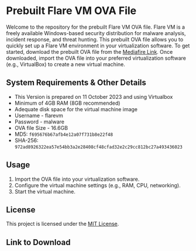 # Prebuilt Flare VM OVA File

Welcome to the repository for the prebuilt Flare VM OVA file. Flare VM is a freely available Windows-based security distribution for malware analysis, incident response, and threat hunting. This prebuilt OVA file allows you to quickly set up a Flare VM environment in your virtualization software. To get started, download the prebuilt OVA file from the [Mediafire Link]([(https://teraboxapp.com/s/1uZvHspyffK6UHdOpOlkxCQ)]). Once downloaded, import the OVA file into your preferred virtualization software (e.g., VirtualBox) to create a new virtual machine.

## System Requirements & Other Details

- This Version is prepared on 11 October 2023 and using Virtualbox
- Minimum of 4GB RAM (8GB recommended)
- Adequate disk space for the virtual machine image
- Username - flarevm
- Password - malware
- OVA file Size - 16.6GB
- MD5: `f695676b67afb4e12a07f731b8e22f48`
- SHA-256: `972ad8926322ea57e54bb3a2e28408cf48cfad32e2c29cc812bc27a493436023`

## Usage

1. Import the OVA file into your virtualization software.
2. Configure the virtual machine settings (e.g., RAM, CPU, networking).
3. Start the virtual machine.

## License

This project is licensed under the [MIT License](LICENSE).

## Link to Download


